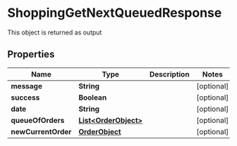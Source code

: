 

# ShoppingGetNextQueuedResponse

This object is returned as output
## Properties

Name | Type | Description | Notes
------------ | ------------- | ------------- | -------------
**message** | **String** |  |  [optional]
**success** | **Boolean** |  |  [optional]
**date** | **String** |  |  [optional]
**queueOfOrders** | [**List&lt;OrderObject&gt;**](OrderObject.md) |  |  [optional]
**newCurrentOrder** | [**OrderObject**](OrderObject.md) |  |  [optional]



